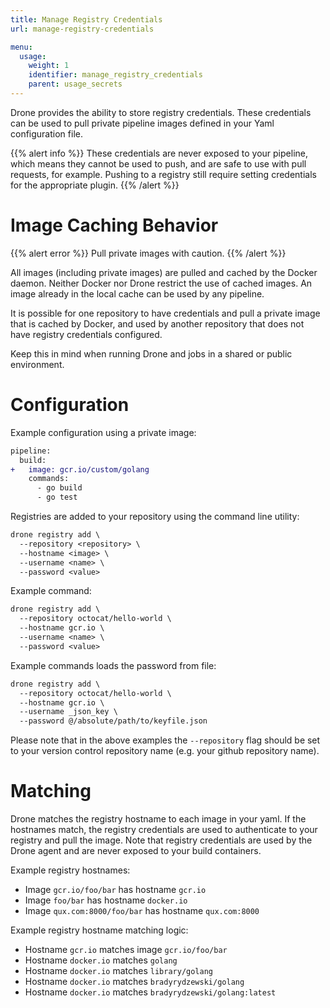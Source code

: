 ```yaml
---
title: Manage Registry Credentials
url: manage-registry-credentials

menu:
  usage:
    weight: 1
    identifier: manage_registry_credentials
    parent: usage_secrets
---
```


Drone provides the ability to store registry credentials. These credentials can be used to pull private pipeline images defined in your Yaml configuration file.

{{% alert info %}}
These credentials are never exposed to your pipeline, which means they cannot be used to push, and are safe to use with pull requests, for example. Pushing to a registry still require setting credentials for the appropriate plugin.
{{% /alert %}}

# Image Caching Behavior

{{% alert error %}}
Pull private images with caution.
{{% /alert %}}

All images (including private images) are pulled and cached by the Docker daemon.
Neither Docker nor Drone restrict the use of cached images.
An image already in the local cache can be used by any pipeline.

It is possible for one repository to have credentials and pull a private image that is cached by Docker, and used by another repository that does not have registry credentials configured.

Keep this in mind when running Drone and jobs in a shared or public environment.

# Configuration

Example configuration using a private image:

```diff
pipeline:
  build:
+   image: gcr.io/custom/golang
    commands:
      - go build
      - go test
```

Registries are added to your repository using the command line utility:

```diff
drone registry add \
  --repository <repository> \
  --hostname <image> \
  --username <name> \
  --password <value>
```

Example command:

```diff
drone registry add \
  --repository octocat/hello-world \
  --hostname gcr.io \
  --username <name> \
  --password <value>
```

Example commands loads the password from file:

```diff
drone registry add \
  --repository octocat/hello-world \
  --hostname gcr.io \
  --username _json_key \
  --password @/absolute/path/to/keyfile.json
```

Please note that in the above examples the `--repository` flag should be set to your version control repository name (e.g. your github repository name).

# Matching

Drone matches the registry hostname to each image in your yaml. If the hostnames match, the registry credentials are used to authenticate to your registry and pull the image. Note that registry credentials are used by the Drone agent and are never exposed to your build containers.

Example registry hostnames:

* Image `gcr.io/foo/bar` has hostname `gcr.io`
* Image `foo/bar` has hostname `docker.io`
* Image `qux.com:8000/foo/bar` has hostname `qux.com:8000`

Example registry hostname matching logic:

* Hostname `gcr.io` matches image `gcr.io/foo/bar`
* Hostname `docker.io` matches `golang`
* Hostname `docker.io` matches `library/golang`
* Hostname `docker.io` matches `bradyrydzewski/golang`
* Hostname `docker.io` matches `bradyrydzewski/golang:latest`
